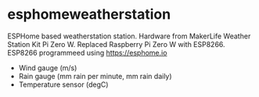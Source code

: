 # esphomeweatherstation
ESPHome based weatherstation station. Hardware from MakerLife Weather Station Kit Pi Zero W. 
Replaced Raspberry Pi Zero W with ESP8266.
ESP8266 programmeed using https://esphome.io

- Wind gauge (m/s)
- Rain gauge (mm rain per minute, mm rain daily)
- Temperature sensor (degC)
